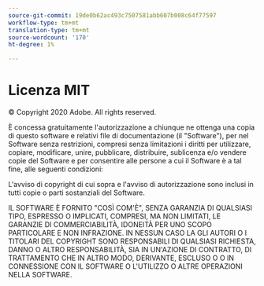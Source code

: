 ```yaml
---
source-git-commit: 19de0b62ac493c7507581abb607b008c64f77597
workflow-type: tm+mt
translation-type: tm+mt
source-wordcount: '170'
ht-degree: 1%

---
```

# Licenza MIT

© Copyright 2020  Adobe. All rights reserved.

È concessa gratuitamente l&#39;autorizzazione a chiunque ne ottenga una copia
di questo software e relativi file di documentazione (il &quot;Software&quot;), per
nel Software senza restrizioni, compresi senza limitazioni i diritti
per utilizzare, copiare, modificare, unire, pubblicare, distribuire, sublicenza e/o vendere
copie del Software e per consentire alle persone a cui il Software è
a tal fine, alle seguenti condizioni:

L&#39;avviso di copyright di cui sopra e l&#39;avviso di autorizzazione sono inclusi in tutti
copie o parti sostanziali del Software.

IL SOFTWARE È FORNITO &quot;COSÌ COM&#39;È&quot;, SENZA GARANZIA DI QUALSIASI TIPO, ESPRESSO O
IMPLICATI, COMPRESI, MA NON LIMITATI, LE GARANZIE DI COMMERCIABILITÀ,
IDONEITÀ PER UNO SCOPO PARTICOLARE E NON INFRAZIONE. IN NESSUN CASO LA
GLI AUTORI O I TITOLARI DEL COPYRIGHT SONO RESPONSABILI DI QUALSIASI RICHIESTA, DANNO O ALTRO
RESPONSABILITÀ, SIA IN UN&#39;AZIONE DI CONTRATTO, DI TRATTAMENTO CHE IN ALTRO MODO, DERIVANTE,
ESCLUSO O O IN CONNESSIONE CON IL SOFTWARE O L&#39;UTILIZZO O ALTRE OPERAZIONI NELLA
SOFTWARE.
